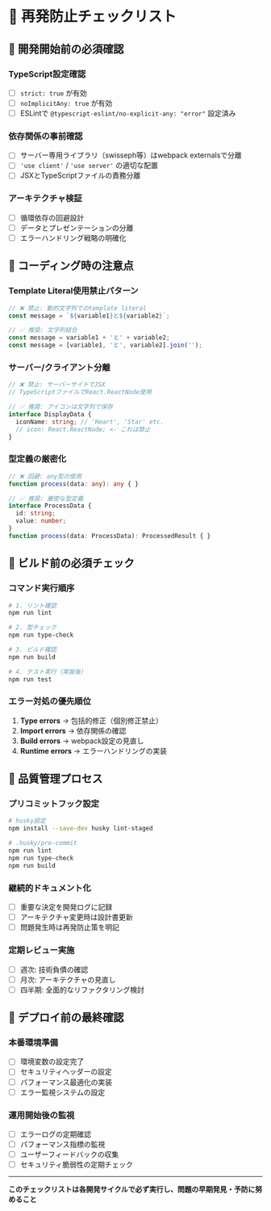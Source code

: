 # 🚨 再発防止チェックリスト

## 🎯 開発開始前の必須確認

### TypeScript設定確認
- [ ] `strict: true` が有効
- [ ] `noImplicitAny: true` が有効  
- [ ] ESLintで `@typescript-eslint/no-explicit-any: "error"` 設定済み

### 依存関係の事前確認
- [ ] サーバー専用ライブラリ（swisseph等）はwebpack externalsで分離
- [ ] `'use client'` / `'use server'` の適切な配置
- [ ] JSXとTypeScriptファイルの責務分離

### アーキテクチャ検証
- [ ] 循環依存の回避設計
- [ ] データとプレゼンテーションの分離
- [ ] エラーハンドリング戦略の明確化

## 🔧 コーディング時の注意点

### Template Literal使用禁止パターン
```typescript
// ❌ 禁止: 動的文字列でのtemplate literal
const message = `${variable1}と${variable2}`;

// ✅ 推奨: 文字列結合
const message = variable1 + 'と' + variable2;
const message = [variable1, 'と', variable2].join('');
```

### サーバー/クライアント分離
```typescript
// ❌ 禁止: サーバーサイドでJSX
// TypeScriptファイルでReact.ReactNode使用

// ✅ 推奨: アイコンは文字列で保存
interface DisplayData {
  iconName: string; // 'Heart', 'Star' etc.
  // icon: React.ReactNode; <- これは禁止
}
```

### 型定義の厳密化
```typescript
// ❌ 回避: any型の使用
function process(data: any): any { }

// ✅ 推奨: 厳密な型定義
interface ProcessData {
  id: string;
  value: number;
}
function process(data: ProcessData): ProcessedResult { }
```

## 🧪 ビルド前の必須チェック

### コマンド実行順序
```bash
# 1. リント確認
npm run lint

# 2. 型チェック
npm run type-check  

# 3. ビルド確認
npm run build

# 4. テスト実行（実装後）
npm run test
```

### エラー対処の優先順位
1. **Type errors** → 包括的修正（個別修正禁止）
2. **Import errors** → 依存関係の確認
3. **Build errors** → webpack設定の見直し
4. **Runtime errors** → エラーハンドリングの実装

## 🔄 品質管理プロセス

### プリコミットフック設定
```bash
# husky設定
npm install --save-dev husky lint-staged

# .husky/pre-commit
npm run lint
npm run type-check
npm run build
```

### 継続的ドキュメント化
- [ ] 重要な決定を開発ログに記録
- [ ] アーキテクチャ変更時は設計書更新
- [ ] 問題発生時は再発防止策を明記

### 定期レビュー実施
- [ ] 週次: 技術負債の確認
- [ ] 月次: アーキテクチャの見直し
- [ ] 四半期: 全面的なリファクタリング検討

## 🚀 デプロイ前の最終確認

### 本番環境準備
- [ ] 環境変数の設定完了
- [ ] セキュリティヘッダーの設定
- [ ] パフォーマンス最適化の実装
- [ ] エラー監視システムの設定

### 運用開始後の監視
- [ ] エラーログの定期確認
- [ ] パフォーマンス指標の監視
- [ ] ユーザーフィードバックの収集
- [ ] セキュリティ脆弱性の定期チェック

---

**このチェックリストは各開発サイクルで必ず実行し、問題の早期発見・予防に努めること**